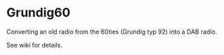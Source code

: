 # Grundig60

Converting an old radio from the 60ties (Grundig typ 92) into a DAB radio.

See wiki for details.
